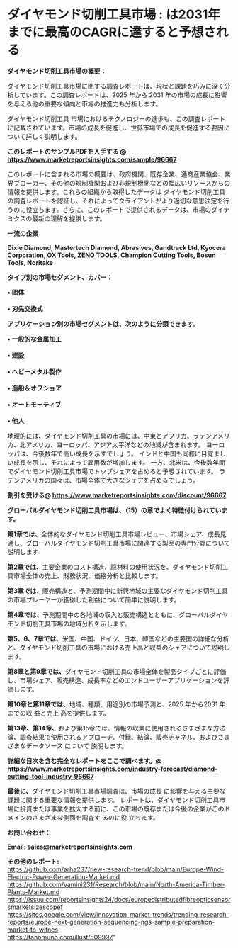 # ダイヤモンド切削工具市場 : は2031年までに最高のCAGRに達すると予想される

<strong><b>ダイヤモンド切削工具市場の概要：</b></strong>

ダイヤモンド切削工具市場に関する調査レポートは、現状と課題を巧みに深く分析しています。この調査レポートは、2025 年から 2031 年の市場の成長に影響を与える他の重要な傾向と市場の推進力も分析します。

ダイヤモンド切削工具 市場におけるテクノロジーの進歩も、この調査レポートに記載されています。市場の成長を促進し、世界市場での成長を促進する要因について詳しく説明します。

<strong>このレポートのサンプルPDFを入手する @ <a href=https://www.marketreportsinsights.com/sample/96667>https://www.marketreportsinsights.com/sample/96667</a></strong>

このレポートに含まれる市場の概要は、政府機関、既存企業、通商産業協会、業界ブローカー、その他の規制機関および非規制機関などの幅広いリソースからの情報を提供します。これらの組織から取得したデータは ダイヤモンド切削工具 の調査レポートを認証し、それによってクライアントがより適切な意思決定を行うのに役立ちます。さらに、このレポートで提供されるデータは、市場のダイナミクスの最新の理解を提供します。

<strong>一流の企業</strong>

<strong><b>Dixie Diamond, Mastertech Diamond, Abrasives, Gandtrack Ltd, Kyocera Corporation, OX Tools, ZENO TOOLS, Champion Cutting Tools, Bosun Tools, Noritake</b></strong>

<strong><b>タイプ別の市場セグメント、カバー：</b></strong>

<strong>• 固体<br><br>• 刃先交換式</strong>

<strong><b>アプリケーション別の市場セグメントは、次のように分類できます。</b></strong>

<strong>• 一般的な金属加工<br><br>• 建設<br><br>• ヘビーメタル製作<br><br>• 造船＆オフショア<br><br>• オートモーティブ<br><br>• 他人</strong>

 地理的には、ダイヤモンド切削工具の市場には、中東とアフリカ、ラテンアメリカ、北アメリカ、ヨーロッパ、アジア太平洋などの地域が含まれます。 ヨーロッパは、今後数年で高い成長を示すでしょう。 インドと中国も同様に目覚ましい成長を示し、それによって雇用数が増加します。 一方、北米は、今後数年間でダイヤモンド切削工具市場でトップシェアを占めると予想されています。 ラテンアメリカの国々は、市場全体で大きなシェアを占めるでしょう。

<strong>割引を受ける@ <a href=https://www.marketreportsinsights.com/discount/96667>https://www.marketreportsinsights.com/discount/96667</a></strong>

<strong><b>グローバルダイヤモンド切削工具市場は、（15）の章でよく特徴付けられています。</b></strong>

<strong><b>第</b></strong><strong><b>1章では、</b></strong>全体的なダイヤモンド切削工具市場レビュー、市場シェア、成長見通し、グローバルダイヤモンド切削工具市場に関連する製品の専門分野について説明します

<strong><b>第2章では、</b></strong>主要企業のコスト構造、原材料の使用状況を、ダイヤモンド切削工具市場全体の売上、財務状況、価格分析と比較します。

<strong><b>第3章では、</b></strong>販売構造と、予測期間中に新興地域の主要なダイヤモンド切削工具の市場プレーヤーが獲得した利益について簡単に説明します。

<strong><b>第4章では、</b></strong>予測期間中の各地域の収入と販売構造とともに、グローバルダイヤモンド切削工具市場の地域分析を示します。

<strong><b>第5、6、7章では、</b></strong>米国、中国、ドイツ、日本、韓国などの主要国の詳細な分析と、ダイヤモンド切削工具の市場における売上高と収益のシェアについて説明します。

<strong><b>第8章と第9章では、</b></strong>ダイヤモンド切削工具の市場全体を製品タイプごとに評価し、市場シェア、販売構造、成長率などのエンドユーザーアプリケーションを評価します。

<strong><b>第10章と第11章では、</b></strong>地域、種類、用途別の市場予測と、2025 年から2031 年までの収 益と売上 高を提供します。

<strong><b>第13章、第14章、</b></strong>および第15章では、情報の収集に使用されるさまざまな方法論、調査結果で使用されるアプローチ、付録、結論、販売チャネル、およびさまざまなデータソース について 説明します。

<strong>詳細な目次を含む完全なレポートをここで調べます。@ <a href=https://www.marketreportsinsights.com/industry-forecast/diamond-cutting-tool-industry-96667>https://www.marketreportsinsights.com/industry-forecast/diamond-cutting-tool-industry-96667</a></strong>

<strong><b>最後に、</b></strong>ダイヤモンド切削工具市場調査は、市場の成長 に影響を</a>与える主要な課題に関する重要な情報を提供します。 レポートは、ダイヤモンド切削工具市場に投資または事業を拡大する前に、この市場の既存または今後の企業がこのドメインのさまざまな側面を調査す るのに役 立ちます。

<strong><b>お問い合わせ：</b></strong>

<strong>Email: </strong><a href=mailto:sales@marketreportsinsights.com><strong>sales@marketreportsinsights.com</strong></a>

<strong>その他のレポート:</strong>
<br>
<a href=https://github.com/arha237/new-research-trend/blob/main/Europe-Wind-Electric-Power-Generation-Market.md>https://github.com/arha237/new-research-trend/blob/main/Europe-Wind-Electric-Power-Generation-Market.md</a>
<br>
<a href=https://github.com/yamini231/Research/blob/main/North-America-Timber-Plants-Market.md>https://github.com/yamini231/Research/blob/main/North-America-Timber-Plants-Market.md</a>
<br>
<a href=https://issuu.com/reportsinsights24/docs/europedistributedfibreopticsensorsmarketsizescopef>https://issuu.com/reportsinsights24/docs/europedistributedfibreopticsensorsmarketsizescopef</a>
<br>
<a href=https://sites.google.com/view/innovation-market-trends/trending-research-reports/europe-next-generation-sequencing-ngs-sample-preparation-market-to-witnes>https://sites.google.com/view/innovation-market-trends/trending-research-reports/europe-next-generation-sequencing-ngs-sample-preparation-market-to-witnes</a>
<br>
<a href=https://tanomuno.com/illust/509997>https://tanomuno.com/illust/509997</a>"
